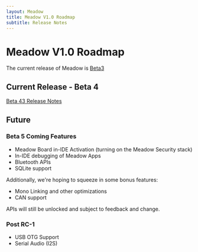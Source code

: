 ```yaml
---
layout: Meadow
title: Meadow V1.0 Roadmap
subtitle: Release Notes
---
```


# Meadow V1.0 Roadmap

The current release of Meadow is [Beta3](../Beta4/)

## Current Release - Beta 4

[Beta 43 Release Notes](/Meadow/Release_Notes/Beta4/)

## Future

### Beta 5 Coming Features

 * Meadow Board in-IDE Activation (turning on the Meadow Security stack)
 * In-IDE debugging of Meadow Apps
 * Bluetooth APIs
 * SQLite support

Additionally, we're hoping to squeeze in some bonus features:

 * Mono Linking and other optimizations
 * CAN support

APIs will still be unlocked and subject to feedback and change.

### Post RC-1

 * USB OTG Support
 * Serial Audio (I2S)
